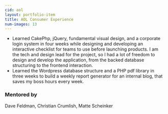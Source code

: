 ```yaml
---
cid: aol
layout: portfolio-item
title: AOL Consumer Experience
num-images: 13
---
```


*   Learned CakePhp, jQuery, fundamental visual design, and a corporate login system in four weeks while designing and developing an interactive checklist for teams to use before launching products. I am the tech and design lead for the project, so I had a lot of freedom to design and develop the application, from the backed database structuring to the frontend interaction.
*   Learned the Wordpress database structure and a PHP pdf library in three weeks to build a weekly report generator for an internal blog, that saves my boss hours every week.

### Mentored by

Dave Feldman, Christian Crumlish, Matte Scheinker


